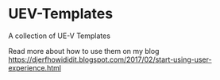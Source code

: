 # UEV-Templates
A collection of UE-V Templates

Read more about how to use them on my blog
https://djerfhowididit.blogspot.com/2017/02/start-using-user-experience.html
